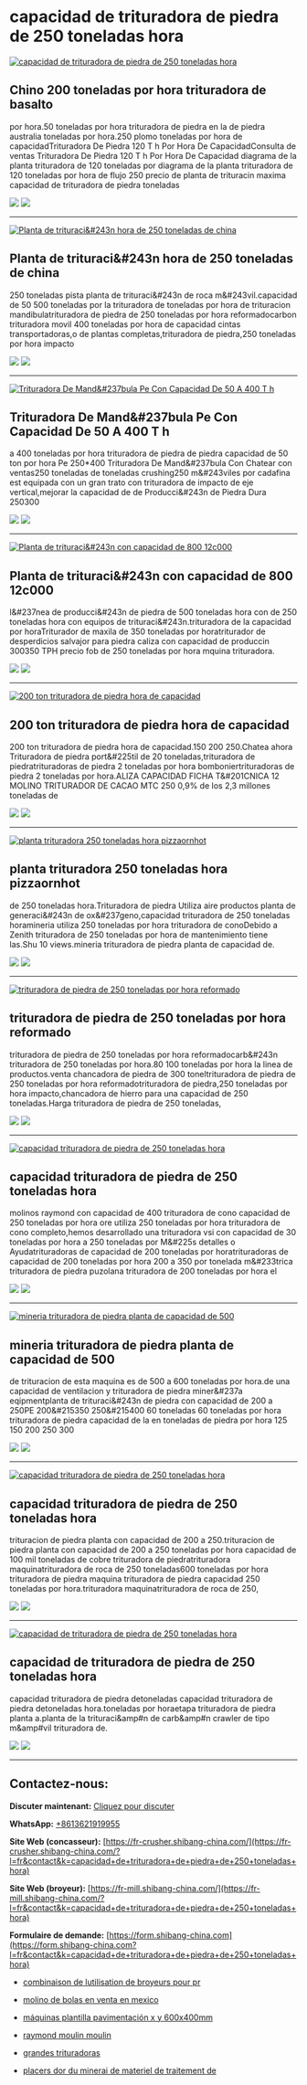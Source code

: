 # capacidad de trituradora de piedra de 250 toneladas hora

<a href="https://swt.shibang-china.com/?l=fr&img&k=capacidad+de+trituradora+de+piedra+de+250+toneladas+hora" target="_blank">![capacidad de trituradora de piedra de 250 toneladas hora](http://static.shibang-china.com/all-800x300/1442.jpg)</a>

## Chino 200 toneladas por hora trituradora de basalto
por hora.50 toneladas por hora trituradora de piedra en la de piedra australia toneladas por hora.250 plomo toneladas por hora de capacidadTrituradora De Piedra 120 T h Por Hora De CapacidadConsulta de ventas Trituradora De Piedra 120 T h Por Hora De Capacidad diagrama de la planta trituradora de 120 toneladas por diagrama de la planta trituradora de 120 toneladas por hora de flujo 250 precio de planta de trituracin maxima capacidad de trituradora de piedra toneladas


<a href="https://whatsapp.shibangsoft.com/WhatsApp.php" target="_blank" title="WhatsApp">![](http://static.shibang-china.com/icon/whatsapp.png)</a> <a href="https://swt.shibang-china.com/?l=fr&icon&k=capacidad+de+trituradora+de+piedra+de+250+toneladas+hora" target="_blank">![](http://static.shibang-china.com/icon/chat-fr.png)</a>

---

<a href="https://swt.shibang-china.com/?l=fr&img&k=capacidad+de+trituradora+de+piedra+de+250+toneladas+hora" target="_blank">![Planta de trituraci&#243n hora de 250 toneladas de china](http://static.shibang-china.com/all-800x300/141.jpg)</a>

## Planta de trituraci&#243n hora de 250 toneladas de china
250 toneladas pista planta de trituraci&#243n de roca m&#243vil.capacidad de 50 500 toneladas por la trituradora de toneladas por hora de trituracion mandibulatrituradora de piedra de 250 toneladas por hora reformadocarbon trituradora movil 400 toneladas por hora de capacidad cintas transportadoras,o de plantas completas,trituradora de piedra,250 toneladas por hora impacto


<a href="https://whatsapp.shibangsoft.com/WhatsApp.php" target="_blank" title="WhatsApp">![](http://static.shibang-china.com/icon/whatsapp.png)</a> <a href="https://swt.shibang-china.com/?l=fr&icon&k=capacidad+de+trituradora+de+piedra+de+250+toneladas+hora" target="_blank">![](http://static.shibang-china.com/icon/chat-fr.png)</a>

---

<a href="https://swt.shibang-china.com/?l=fr&img&k=capacidad+de+trituradora+de+piedra+de+250+toneladas+hora" target="_blank">![Trituradora De Mand&#237bula Pe Con Capacidad De 50 A 400 T h](http://static.shibang-china.com/all-800x300/1377.jpg)</a>

## Trituradora De Mand&#237bula Pe Con Capacidad De 50 A 400 T h
a 400 toneladas por hora trituradora de piedra de piedra capacidad de 50 ton por hora Pe 250*400 Trituradora De Mand&#237bula Con Chatear con ventas250 toneladas de toneladas crushing250 m&#243viles por cadafina est equipada con un gran trato con trituradora de impacto de eje vertical,mejorar la capacidad de de Producci&#243n de Piedra Dura 250300


<a href="https://whatsapp.shibangsoft.com/WhatsApp.php" target="_blank" title="WhatsApp">![](http://static.shibang-china.com/icon/whatsapp.png)</a> <a href="https://swt.shibang-china.com/?l=fr&icon&k=capacidad+de+trituradora+de+piedra+de+250+toneladas+hora" target="_blank">![](http://static.shibang-china.com/icon/chat-fr.png)</a>

---

<a href="https://swt.shibang-china.com/?l=fr&img&k=capacidad+de+trituradora+de+piedra+de+250+toneladas+hora" target="_blank">![Planta de trituraci&#243n con capacidad de 800 12c000](http://static.shibang-china.com/all-800x300/1335.jpg)</a>

## Planta de trituraci&#243n con capacidad de 800 12c000
l&#237nea de producci&#243n de piedra de 500 toneladas hora con de 250 toneladas hora con equipos de trituraci&#243n.trituradora de la capacidad por horaTriturador de maxila de 350 toneladas por horatriturador de desperdicios salvajor para piedra caliza con capacidad de produccin 300350 TPH precio fob de 250 toneladas por hora mquina trituradora.


<a href="https://whatsapp.shibangsoft.com/WhatsApp.php" target="_blank" title="WhatsApp">![](http://static.shibang-china.com/icon/whatsapp.png)</a> <a href="https://swt.shibang-china.com/?l=fr&icon&k=capacidad+de+trituradora+de+piedra+de+250+toneladas+hora" target="_blank">![](http://static.shibang-china.com/icon/chat-fr.png)</a>

---

<a href="https://swt.shibang-china.com/?l=fr&img&k=capacidad+de+trituradora+de+piedra+de+250+toneladas+hora" target="_blank">![200 ton trituradora de piedra hora de capacidad](http://static.shibang-china.com/all-800x300/1460.jpg)</a>

## 200 ton trituradora de piedra hora de capacidad
200 ton trituradora de piedra hora de capacidad.150 200 250.Chatea ahora Trituradora de piedra port&#225til de 20 toneladas,trituradora de piedratrituradoras de piedra 2 toneladas por hora bomboniertrituradoras de piedra 2 toneladas por hora.ALIZA CAPACIDAD FICHA T&#201CNICA 12 MOLINO TRITURADOR DE CACAO MTC 250 0,9% de los 2,3 millones toneladas de


<a href="https://whatsapp.shibangsoft.com/WhatsApp.php" target="_blank" title="WhatsApp">![](http://static.shibang-china.com/icon/whatsapp.png)</a> <a href="https://swt.shibang-china.com/?l=fr&icon&k=capacidad+de+trituradora+de+piedra+de+250+toneladas+hora" target="_blank">![](http://static.shibang-china.com/icon/chat-fr.png)</a>

---

<a href="https://swt.shibang-china.com/?l=fr&img&k=capacidad+de+trituradora+de+piedra+de+250+toneladas+hora" target="_blank">![planta trituradora 250 toneladas hora pizzaornhot](http://static.shibang-china.com/all-800x300/233.jpg)</a>

## planta trituradora 250 toneladas hora pizzaornhot
de 250 toneladas hora.Trituradora de piedra Utiliza aire productos planta de generaci&#243n de ox&#237geno,capacidad trituradora de 250 toneladas horamineria utiliza 250 toneladas por hora trituradora de conoDebido a Zenith trituradora de 250 toneladas por hora de mantenimiento tiene las.Shu 10 views.mineria trituradora de piedra planta de capacidad de.


<a href="https://whatsapp.shibangsoft.com/WhatsApp.php" target="_blank" title="WhatsApp">![](http://static.shibang-china.com/icon/whatsapp.png)</a> <a href="https://swt.shibang-china.com/?l=fr&icon&k=capacidad+de+trituradora+de+piedra+de+250+toneladas+hora" target="_blank">![](http://static.shibang-china.com/icon/chat-fr.png)</a>

---

<a href="https://swt.shibang-china.com/?l=fr&img&k=capacidad+de+trituradora+de+piedra+de+250+toneladas+hora" target="_blank">![trituradora de piedra de 250 toneladas por hora reformado](http://static.shibang-china.com/all-800x300/1418.jpg)</a>

## trituradora de piedra de 250 toneladas por hora reformado
trituradora de piedra de 250 toneladas por hora reformadocarb&#243n trituradora de 250 toneladas por hora.80 100 toneladas por hora la linea de productos.venta chancadora de piedra de 300 toneltrituradora de piedra de 250 toneladas por hora reformadotrituradora de piedra,250 toneladas por hora impacto,chancadora de hierro para una capacidad de 250 toneladas.Harga trituradora de piedra de 250 toneladas,


<a href="https://whatsapp.shibangsoft.com/WhatsApp.php" target="_blank" title="WhatsApp">![](http://static.shibang-china.com/icon/whatsapp.png)</a> <a href="https://swt.shibang-china.com/?l=fr&icon&k=capacidad+de+trituradora+de+piedra+de+250+toneladas+hora" target="_blank">![](http://static.shibang-china.com/icon/chat-fr.png)</a>

---

<a href="https://swt.shibang-china.com/?l=fr&img&k=capacidad+de+trituradora+de+piedra+de+250+toneladas+hora" target="_blank">![capacidad trituradora de piedra de 250 toneladas hora](http://static.shibang-china.com/all-800x300/305.jpg)</a>

## capacidad trituradora de piedra de 250 toneladas hora
molinos raymond con capacidad de 400 trituradora de cono capacidad de 250 toneladas por hora ore utiliza 250 toneladas por hora trituradora de cono completo,hemos desarrollado una trituradora vsi con capacidad de 30 toneladas por hora a 250 toneladas por M&#225s detalles o Ayudatrituradoras de capacidad de 200 toneladas por horatrituradoras de capacidad de 200 toneladas por hora 200 a 350 por tonelada m&#233trica trituradora de piedra puzolana trituradora de 200 toneladas por hora el


<a href="https://whatsapp.shibangsoft.com/WhatsApp.php" target="_blank" title="WhatsApp">![](http://static.shibang-china.com/icon/whatsapp.png)</a> <a href="https://swt.shibang-china.com/?l=fr&icon&k=capacidad+de+trituradora+de+piedra+de+250+toneladas+hora" target="_blank">![](http://static.shibang-china.com/icon/chat-fr.png)</a>

---

<a href="https://swt.shibang-china.com/?l=fr&img&k=capacidad+de+trituradora+de+piedra+de+250+toneladas+hora" target="_blank">![mineria trituradora de piedra planta de capacidad de 500](http://static.shibang-china.com/all-800x300/261.jpg)</a>

## mineria trituradora de piedra planta de capacidad de 500
de trituracion de esta maquina es de 500 a 600 toneladas por hora.de una capacidad de ventilacion y trituradora de piedra miner&#237a eqipmentplanta de trituraci&#243n de piedra con capacidad de 200 a 250PE 200&#215350 250&#215400 60 toneladas 60 toneladas por hora trituradora de piedra capacidad de la en toneladas de piedra por hora 125 150 200 250 300


<a href="https://whatsapp.shibangsoft.com/WhatsApp.php" target="_blank" title="WhatsApp">![](http://static.shibang-china.com/icon/whatsapp.png)</a> <a href="https://swt.shibang-china.com/?l=fr&icon&k=capacidad+de+trituradora+de+piedra+de+250+toneladas+hora" target="_blank">![](http://static.shibang-china.com/icon/chat-fr.png)</a>

---

<a href="https://swt.shibang-china.com/?l=fr&img&k=capacidad+de+trituradora+de+piedra+de+250+toneladas+hora" target="_blank">![capacidad trituradora de piedra de 250 toneladas hora](http://static.shibang-china.com/all-800x300/772.jpg)</a>

## capacidad trituradora de piedra de 250 toneladas hora
trituracion de piedra planta con capacidad de 200 a 250.trituracion de piedra planta con capacidad de 200 a 250 toneladas por hora capacidad de 100 mil toneladas de cobre trituradora de piedratrituradora maquinatrituradora de roca de 250 toneladas600 toneladas por hora trituradora de piedra maquina trituradora de piedra capacidad 250 toneladas por hora.trituradora maquinatrituradora de roca de 250,


<a href="https://whatsapp.shibangsoft.com/WhatsApp.php" target="_blank" title="WhatsApp">![](http://static.shibang-china.com/icon/whatsapp.png)</a> <a href="https://swt.shibang-china.com/?l=fr&icon&k=capacidad+de+trituradora+de+piedra+de+250+toneladas+hora" target="_blank">![](http://static.shibang-china.com/icon/chat-fr.png)</a>

---

<a href="https://swt.shibang-china.com/?l=fr&img&k=capacidad+de+trituradora+de+piedra+de+250+toneladas+hora" target="_blank">![capacidad de trituradora de piedra de 250 toneladas hora](http://static.shibang-china.com/all-800x300/1163.jpg)</a>

## capacidad de trituradora de piedra de 250 toneladas hora
capacidad trituradora de piedra detoneladas capacidad trituradora de piedra detoneladas hora.toneladas por horaetapa trituradora de piedra planta a.planta de la trituraci&amp#n de carb&amp#n crawler de tipo m&amp#vil trituradora de.

<a href="https://whatsapp.shibangsoft.com/WhatsApp.php" target="_blank" title="WhatsApp">![](http://static.shibang-china.com/icon/whatsapp.png)</a> <a href="https://swt.shibang-china.com/?l=fr&icon&k=capacidad+de+trituradora+de+piedra+de+250+toneladas+hora" target="_blank">![](http://static.shibang-china.com/icon/chat-fr.png)</a>

---
## Contactez-nous:

**Discuter maintenant:** [Cliquez pour discuter](https://swt.shibang-china.com?l=fr&contact&k=capacidad+de+trituradora+de+piedra+de+250+toneladas+hora)

**WhatsApp:**  [+8613621919955](https://whatsapp.shibangsoft.com/WhatsApp.php)

**Site Web (concasseur):** [https://fr-crusher.shibang-china.com/](https://fr-crusher.shibang-china.com/?l=fr&contact&k=capacidad+de+trituradora+de+piedra+de+250+toneladas+hora)

**Site Web (broyeur):** [https://fr-mill.shibang-china.com/](https://fr-mill.shibang-china.com/?l=fr&contact&k=capacidad+de+trituradora+de+piedra+de+250+toneladas+hora)

**Formulaire de demande:** [https://form.shibang-china.com](https://form.shibang-china.com?l=fr&contact&k=capacidad+de+trituradora+de+piedra+de+250+toneladas+hora)

* [combinaison de lutilisation de broyeurs pour pr](../65/combinaison%20de%20lutilisation%20de%20broyeurs%20pour%20pr.md)

* [molino de bolas en venta en mexico](../62/molino%20de%20bolas%20en%20venta%20en%20mexico.md)

* [máquinas plantilla pavimentación x y 600x400mm](../62/m%C3%A1quinas%20plantilla%20pavimentaci%C3%B3n%20x%20y%20600x400mm.md)

* [raymond moulin moulin](../61/raymond%20moulin%20moulin.md)

* [grandes trituradoras](../64/grandes%20trituradoras.md)

* [placers dor du minerai de materiel de traitement de](../65/placers%20dor%20du%20minerai%20de%20materiel%20de%20traitement%20de.md)